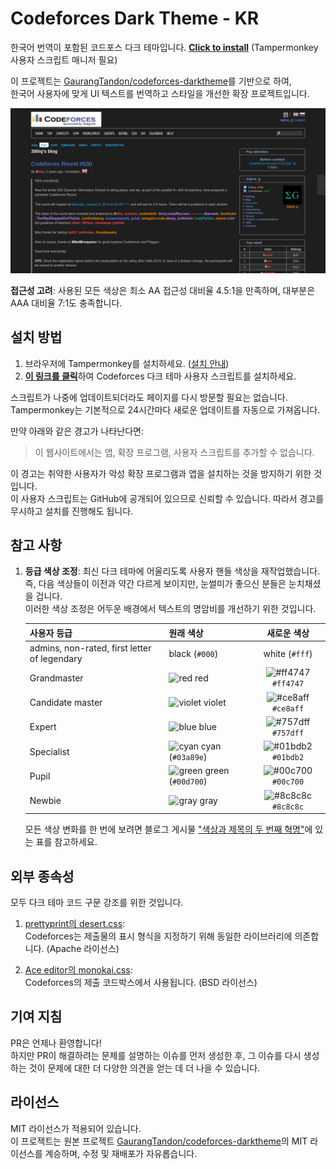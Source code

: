 # Codeforces Dark Theme - KR

한국어 번역이 포함된 코드포스 다크 테마입니다. [**Click to install**](https://raw.githubusercontent.com/groun519/codeforces-darktheme-korean/main/codeforces-korean-darktheme.user.js) (Tampermonkey 사용자 스크립트 매니저 필요)

이 프로젝트는 [GaurangTandon/codeforces-darktheme](https://github.com/GaurangTandon/codeforces-darktheme)를 기반으로 하여,  
한국어 사용자에 맞게 UI 텍스트를 번역하고 스타일을 개선한 확장 프로젝트입니다.

![screenshot of home page](./imgs/screenshot.png)

**접근성 고려**: 사용된 모든 색상은 최소 AA 접근성 대비율 4.5:1을 만족하며, 대부분은 AAA 대비율 7:1도 충족합니다.

## 설치 방법

1. 브라우저에 Tampermonkey를 설치하세요. ([설치 안내](https://tampermonkey.net/))
2. [**이 링크를 클릭**](https://raw.githubusercontent.com/groun519/codeforces-darktheme-korean/main/codeforces-darktheme-korean.user.js)하여 Codeforces 다크 테마 사용자 스크립트를 설치하세요.

스크립트가 나중에 업데이트되더라도 페이지를 다시 방문할 필요는 없습니다.  
Tampermonkey는 기본적으로 24시간마다 새로운 업데이트를 자동으로 가져옵니다.

만약 아래와 같은 경고가 나타난다면:

> 이 웹사이트에서는 앱, 확장 프로그램, 사용자 스크립트를 추가할 수 없습니다.

이 경고는 취약한 사용자가 악성 확장 프로그램과 앱을 설치하는 것을 방지하기 위한 것입니다.  
이 사용자 스크립트는 GitHub에 공개되어 있으므로 신뢰할 수 있습니다. 따라서 경고를 무시하고 설치를 진행해도 됩니다.

## 참고 사항

1. **등급 색상 조정**: 최신 다크 테마에 어울리도록 사용자 핸들 색상을 재작업했습니다.  
   즉, 다음 색상들이 이전과 약간 다르게 보이지만, 눈썰미가 좋으신 분들은 눈치채셨을 겁니다.  
   이러한 색상 조정은 어두운 배경에서 텍스트의 명암비를 개선하기 위한 것입니다.

    | 사용자 등급                                        | 원래 색상                                                            |                             새로운 색상                              |
    | -------------------------------------------- | ------------------------------------------------------------------------- | :----------------------------------------------------------------: |
    | admins, non-rated, first letter of legendary | black (`#000`)                                                            |                           white (`#fff`)                           |
    | Grandmaster                                  | ![red](https://user-images.githubusercontent.com/62207434/181259908-2df502e7-c398-4407-9bd6-1da3cdd8b920.png) red                  | ![#ff4747](https://user-images.githubusercontent.com/62207434/181260614-2738b0d5-f52d-4411-bd79-2ab9f9c37043.png) `#ff4747` |
    | Candidate master                             | ![violet](https://user-images.githubusercontent.com/62207434/181260265-1be718c2-e867-44d0-a066-e588e480fe3b.png) violet            | ![#ce8aff](https://user-images.githubusercontent.com/62207434/181260624-c29a5d22-6c11-4c19-9874-0acc28c64e3e.png) `#ce8aff` |
    | Expert                                       | ![blue](https://user-images.githubusercontent.com/62207434/181260319-bf58addb-b327-4c31-a340-6fde2c6c30d6.png) blue                | ![#757dff](https://user-images.githubusercontent.com/62207434/181260628-a04e4ed5-43b4-485a-8156-8c4a380a4d11.png) `#757dff` |
    | Specialist                                   | ![cyan](https://user-images.githubusercontent.com/62207434/181260378-738f0f7a-5302-41f1-851d-efcad298c265.png) cyan (`#03a89e`)    | ![#01bdb2](https://user-images.githubusercontent.com/62207434/181260639-e6cfad86-0b25-4f07-a23d-4ca73b17885b.png) `#01bdb2` |
    | Pupil                                        | ![green](https://user-images.githubusercontent.com/62207434/181260440-9b43353d-07ad-4c5c-bde7-1703bb413ac3.png) green (`#00d700`) | ![#00c700](https://user-images.githubusercontent.com/62207434/181260653-430462ca-ff29-48a4-ae08-d5ccbda4d648.png) `#00c700` |
    | Newbie                                       | ![gray](https://user-images.githubusercontent.com/62207434/181260480-d0c737a4-7367-454a-9dd2-3ebea0019265.png) gray                | ![#8c8c8c](https://user-images.githubusercontent.com/62207434/181260660-440aab86-daaa-495f-97be-72ab4463f114.png) `#8c8c8c` |

    모든 색상 변화를 한 번에 보려면 블로그 게시물 ["색상과 제목의 두 번째 혁명"](https://codeforces.com/blog/entry/20638)에 있는 표를 참고하세요.

## 외부 종속성

모두 다크 테마 코드 구문 강조를 위한 것입니다.

1. [prettyprint의 desert.css](https://github.com/google/code-prettify/blob/master/styles/desert.css):  
   Codeforces는 제출물의 표시 형식을 지정하기 위해 동일한 라이브러리에 의존합니다. (Apache 라이선스)

2. [Ace editor의 monokai.css](https://github.com/ajaxorg/ace/blob/master/lib/ace/theme/monokai.css):  
   Codeforces의 제출 코드박스에서 사용됩니다. (BSD 라이선스)

## 기여 지침

PR은 언제나 환영합니다!  
하지만 PR이 해결하려는 문제를 설명하는 이슈를 먼저 생성한 후, 그 이슈를 다시 생성하는 것이 문제에 대한 더 다양한 의견을 얻는 데 더 나을 수 있습니다.

## 라이선스

MIT 라이선스가 적용되어 있습니다.  
이 프로젝트는 원본 프로젝트 [GaurangTandon/codeforces-darktheme](https://github.com/GaurangTandon/codeforces-darktheme)의 MIT 라이선스를 계승하며, 수정 및 재배포가 자유롭습니다.
